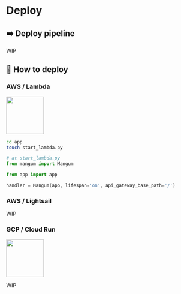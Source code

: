 # Deploy
## ➡️ Deploy pipeline

WIP

## 🛫 How to deploy
### AWS / Lambda
<img src="https://d2908q01vomqb2.cloudfront.net/1b6453892473a467d07372d45eb05abc2031647a/2023/02/23/lambda_service.png" height="100">

```bash
cd app
touch start_lambda.py
```

```python
# at start_lambda.py
from mangum import Mangum

from app import app

handler = Mangum(app, lifespan='on', api_gateway_base_path='/')
```


### AWS / Lightsail
WIP


### GCP / Cloud Run

<img src="https://storage.googleapis.com/gweb-cloudblog-publish/images/Cloud_Run.max-2600x2600.jpg" height="100">

WIP
